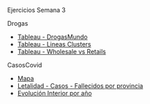Ejercicios Semana 3

Drogas
* [Tableau - DrogasMundo](https://erodera.github.io/infovis/s3/TableauDrogasMundo.html)
* [Tableau - Lineas Clusters](https://erodera.github.io/infovis/s3/TableauLineaClusters.html)
* [Tableau - Wholesale vs Retails](https://erodera.github.io/infovis/s3/TableauComparacion.html)

CasosCovid
* [Mapa](https://erodera.github.io/infovis/s3/TableauMapa.html)
* [Letalidad - Casos - Fallecidos por provincia](https://erodera.github.io/infovis/s3/TableauLetalidad.html)
* [Evolución Interior por año](https://erodera.github.io/infovis/s3/TableauInterior.html)

